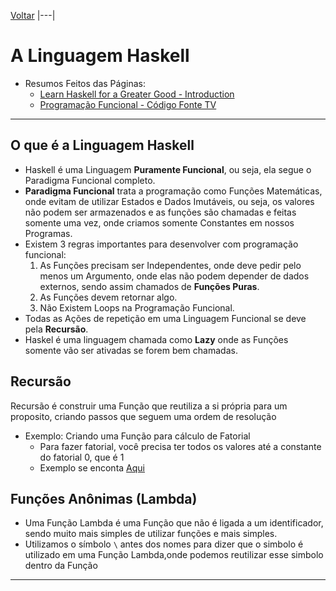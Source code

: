 [Voltar](../README.md)
|---|

# A Linguagem Haskell

* Resumos Feitos das Páginas:
    * [Learn Haskell for a Greater Good - Introduction](http://learnyouahaskell.com/introduction)
    * [Programação Funcional - Código Fonte TV](https://www.youtube.com/watch?v=BxbHGPivjdc)    


---

## O que é a Linguagem Haskell

* Haskell é uma Linguagem **Puramente Funcional**, ou seja, ela segue o Paradigma Funcional completo.
* **Paradigma Funcional** trata a programação como Funções Matemáticas, onde evitam de utilizar Estados e Dados Imutáveis, ou seja, os valores não podem ser armazenados e as funções são chamadas e feitas somente uma vez, onde criamos somente Constantes em nossos Programas.
* Existem 3 regras importantes para desenvolver com programação funcional:
    1. As Funções precisam ser Independentes, onde deve pedir pelo menos um Argumento, onde elas não podem depender de dados externos, sendo assim chamados de **Funções Puras**.
    2. As Funções devem retornar algo.
    3. Não Existem Loops na Programação Funcional.
* Todas as Ações de repetição em uma Linguagem Funcional se deve pela **Recursão**.
* Haskel é uma linguagem chamada como **Lazy** onde as Funções somente vão ser ativadas se forem bem chamadas.


## Recursão

Recursão é construir uma Função que reutiliza a si própria para um proposito, criando passos que seguem uma ordem de resolução

* Exemplo: Criando uma Função para cálculo de Fatorial
    * Para fazer fatorial, você precisa ter todos os valores até a constante do fatorial 0, que é 1
    * Exemplo se enconta [Aqui](programs/fatorial)


## Funções Anônimas (Lambda)

* Uma Função Lambda é uma Função que não é ligada a um identificador, sendo muito mais simples de utilizar funções e mais simples.
* Utilizamos o símbolo `\` antes dos nomes para dizer que o simbolo é utilizado em uma Função Lambda,onde podemos reutilizar esse simbolo dentro da Função
 

---